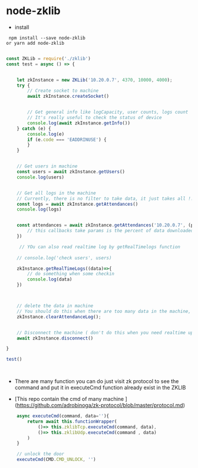 # node-zklib

- install 

```
 npm install --save node-zklib
or yarn add node-zklib
```

```javascript

const ZKLib = require('./zklib')
const test = async () => {


    let zkInstance = new ZKLib('10.20.0.7', 4370, 10000, 4000);
    try {
        // Create socket to machine 
        await zkInstance.createSocket()


        // Get general info like logCapacity, user counts, logs count
        // It's really useful to check the status of device 
        console.log(await zkInstance.getInfo())
    } catch (e) {
        console.log(e)
        if (e.code === 'EADDRINUSE') {
        }
    }


    // Get users in machine 
    const users = await zkInstance.getUsers()
    console.log(users)


    // Get all logs in the machine 
    // Currently, there is no filter to take data, it just takes all !!
    const logs = await zkInstance.getAttendances()
    console.log(logs)


    const attendances = await zkInstance.getAttendances('10.20.0.7', (percent, total)=>{
        // this callbacks take params is the percent of data downloaded and total data need to download 
    })

     // YOu can also read realtime log by getRealTimelogs function
  
    // console.log('check users', users)

    zkInstance.getRealTimeLogs((data)=>{
        // do something when some checkin 
        console.log(data)
    })



    // delete the data in machine
    // You should do this when there are too many data in the machine, this issue can slow down machine 
    zkInstance.clearAttendanceLog();


    // Disconnect the machine ( don't do this when you need realtime update :))) 
    await zkInstance.disconnect()

}

test()

 
```

- There are many function you can do just visit zk protocol to see the command and put it in executeCmd function already exist in the ZKLIB 

- [This repo contain the cmd of many machine ] (https://github.com/adrobinoga/zk-protocol/blob/master/protocol.md)

```javascript
    async executeCmd(command, data=''){
        return await this.functionWrapper(
            ()=> this.zklibTcp.executeCmd(command, data),
            ()=> this.zklibUdp.executeCmd(command , data)
        )
    }

    // unlock the door  
    executeCmd(CMD.CMD_UNLOCK, '')

```